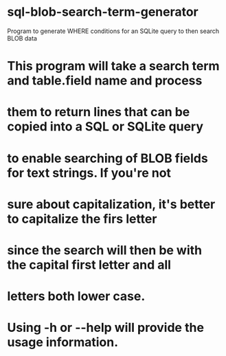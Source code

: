 # sql-blob-search-term-generator
Program to generate WHERE conditions for an SQLite query to then search BLOB data

# This program will take a search term and table.field name and process
# them to return lines that can be copied into a SQL or SQLite query
# to enable searching of BLOB fields for text strings.  If you're not
# sure about capitalization, it's better to capitalize the firs letter
# since the search will then be with the capital first letter and all
# letters both lower case.  
#
# Using -h or --help will provide the usage information.
